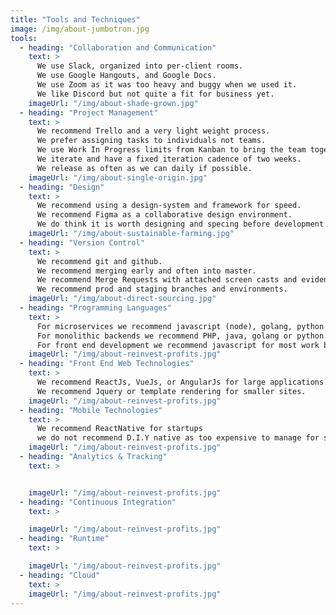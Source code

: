 ```yaml
---
title: "Tools and Techniques"
image: /img/about-jumbotron.jpg
tools:
  - heading: "Collaboration and Communication"
    text: >
      We use Slack, organized into per-client rooms.
      We use Google Hangouts, and Google Docs.
      We use Zoom as it was too heavy and buggy when we used it.
      We like Discord but not quite a fit for business yet.
    imageUrl: "/img/about-shade-grown.jpg"
  - heading: "Project Management"
    text: >
      We recommend Trello and a very light weight process. 
      We prefer assigning tasks to individuals not teams. 
      We use Work In Progress limits from Kanban to bring the team together to help finish things.
      We iterate and have a fixed iteration cadence of two weeks.
      We release as often as we can daily if possible.
    imageUrl: "/img/about-single-origin.jpg"
  - heading: "Design"
    text: >
      We recommend using a design-system and framework for speed.
      We recommend Figma as a collaborative design environment.
      We do think it is worth designing and specing before development but Just In Time.
    imageUrl: "/img/about-sustainable-farming.jpg"
  - heading: "Version Control"
    text: >
      We recommend git and github.
      We recommend merging early and often into master.
      We recommend Merge Requests with attached screen casts and evidence of delivery.
      We recommend prod and staging branches and environments.   
    imageUrl: "/img/about-direct-sourcing.jpg"
  - heading: "Programming Languages"
    text: >
      For microservices we recommend javascript (node), golang, python or java.
      For monolithic backends we recommend PHP, java, golang or python.
      For front end development we recommend javascript for most work but TypeScript for important core models
    imageUrl: "/img/about-reinvest-profits.jpg"
  - heading: "Front End Web Technologies"
    text: >
      We recommend ReactJs, VueJs, or AngularJs for large applications
      We recommend Jquery or template rendering for smaller sites. 
    imageUrl: "/img/about-reinvest-profits.jpg"
  - heading: "Mobile Technologies"
    text: >
      We recommend ReactNative for startups
      we do not recommend D.I.Y native as too expensive to manage for startups.
    imageUrl: "/img/about-reinvest-profits.jpg"  
  - heading: "Analytics & Tracking"
    text: >


    imageUrl: "/img/about-reinvest-profits.jpg"    
  - heading: "Continuous Integration"
    text: >

    imageUrl: "/img/about-reinvest-profits.jpg"
  - heading: "Runtime"
    text: >

    imageUrl: "/img/about-reinvest-profits.jpg"
  - heading: "Cloud"
    text: >
    imageUrl: "/img/about-reinvest-profits.jpg"
---
```

